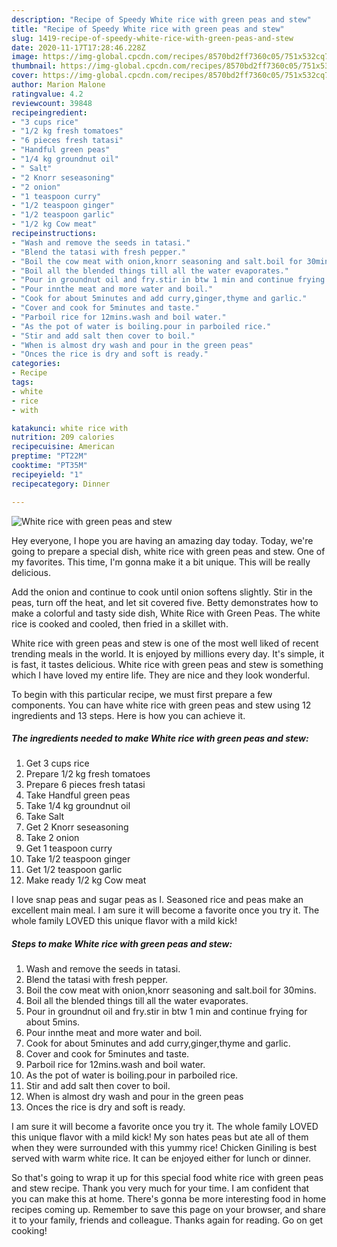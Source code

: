 ```yaml
---
description: "Recipe of Speedy White rice with green peas and stew"
title: "Recipe of Speedy White rice with green peas and stew"
slug: 1419-recipe-of-speedy-white-rice-with-green-peas-and-stew
date: 2020-11-17T17:28:46.228Z
image: https://img-global.cpcdn.com/recipes/8570bd2ff7360c05/751x532cq70/white-rice-with-green-peas-and-stew-recipe-main-photo.jpg
thumbnail: https://img-global.cpcdn.com/recipes/8570bd2ff7360c05/751x532cq70/white-rice-with-green-peas-and-stew-recipe-main-photo.jpg
cover: https://img-global.cpcdn.com/recipes/8570bd2ff7360c05/751x532cq70/white-rice-with-green-peas-and-stew-recipe-main-photo.jpg
author: Marion Malone
ratingvalue: 4.2
reviewcount: 39848
recipeingredient:
- "3 cups rice"
- "1/2 kg fresh tomatoes"
- "6 pieces fresh tatasi"
- "Handful green peas"
- "1/4 kg groundnut oil"
- " Salt"
- "2 Knorr seseasoning"
- "2 onion"
- "1 teaspoon curry"
- "1/2 teaspoon ginger"
- "1/2 teaspoon garlic"
- "1/2 kg Cow meat"
recipeinstructions:
- "Wash and remove the seeds in tatasi."
- "Blend the tatasi with fresh pepper."
- "Boil the cow meat with onion,knorr seasoning and salt.boil for 30mins."
- "Boil all the blended things till all the water evaporates."
- "Pour in groundnut oil and fry.stir in btw 1 min and continue frying for about 5mins."
- "Pour innthe meat and more water and boil."
- "Cook for about 5minutes and add curry,ginger,thyme and garlic."
- "Cover and cook for 5minutes and taste."
- "Parboil rice for 12mins.wash and boil water."
- "As the pot of water is boiling.pour in parboiled rice."
- "Stir and add salt then cover to boil."
- "When is almost dry wash and pour in the green peas"
- "Onces the rice is dry and soft is ready."
categories:
- Recipe
tags:
- white
- rice
- with

katakunci: white rice with 
nutrition: 209 calories
recipecuisine: American
preptime: "PT22M"
cooktime: "PT35M"
recipeyield: "1"
recipecategory: Dinner

---
```



![White rice with green peas and stew](https://img-global.cpcdn.com/recipes/8570bd2ff7360c05/751x532cq70/white-rice-with-green-peas-and-stew-recipe-main-photo.jpg)

Hey everyone, I hope you are having an amazing day today. Today, we're going to prepare a special dish, white rice with green peas and stew. One of my favorites. This time, I'm gonna make it a bit unique. This will be really delicious.

Add the onion and continue to cook until onion softens slightly. Stir in the peas, turn off the heat, and let sit covered five. Betty demonstrates how to make a colorful and tasty side dish, White Rice with Green Peas. The white rice is cooked and cooled, then fried in a skillet with.

White rice with green peas and stew is one of the most well liked of recent trending meals in the world. It is enjoyed by millions every day. It's simple, it is fast, it tastes delicious. White rice with green peas and stew is something which I have loved my entire life. They are nice and they look wonderful.


To begin with this particular recipe, we must first prepare a few components. You can have white rice with green peas and stew using 12 ingredients and 13 steps. Here is how you can achieve it.

<!--inarticleads1-->

##### The ingredients needed to make White rice with green peas and stew:

1. Get 3 cups rice
1. Prepare 1/2 kg fresh tomatoes
1. Prepare 6 pieces fresh tatasi
1. Take Handful green peas
1. Take 1/4 kg groundnut oil
1. Take  Salt
1. Get 2 Knorr seseasoning
1. Take 2 onion
1. Get 1 teaspoon curry
1. Take 1/2 teaspoon ginger
1. Get 1/2 teaspoon garlic
1. Make ready 1/2 kg Cow meat


I love snap peas and sugar peas as I. Seasoned rice and peas make an excellent main meal. I am sure it will become a favorite once you try it. The whole family LOVED this unique flavor with a mild kick! 

<!--inarticleads2-->

##### Steps to make White rice with green peas and stew:

1. Wash and remove the seeds in tatasi.
1. Blend the tatasi with fresh pepper.
1. Boil the cow meat with onion,knorr seasoning and salt.boil for 30mins.
1. Boil all the blended things till all the water evaporates.
1. Pour in groundnut oil and fry.stir in btw 1 min and continue frying for about 5mins.
1. Pour innthe meat and more water and boil.
1. Cook for about 5minutes and add curry,ginger,thyme and garlic.
1. Cover and cook for 5minutes and taste.
1. Parboil rice for 12mins.wash and boil water.
1. As the pot of water is boiling.pour in parboiled rice.
1. Stir and add salt then cover to boil.
1. When is almost dry wash and pour in the green peas
1. Onces the rice is dry and soft is ready.


I am sure it will become a favorite once you try it. The whole family LOVED this unique flavor with a mild kick! My son hates peas but ate all of them when they were surrounded with this yummy rice! Chicken Giniling is best served with warm white rice. It can be enjoyed either for lunch or dinner. 

So that's going to wrap it up for this special food white rice with green peas and stew recipe. Thank you very much for your time. I am confident that you can make this at home. There's gonna be more interesting food in home recipes coming up. Remember to save this page on your browser, and share it to your family, friends and colleague. Thanks again for reading. Go on get cooking!
